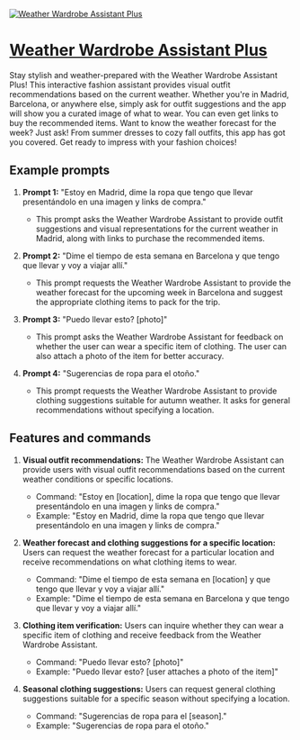 [![Weather Wardrobe Assistant Plus](https://files.oaiusercontent.com/file-FIYChvEEYFHuiS6PFFaTs2FC?se=2123-10-17T23%3A07%3A29Z&sp=r&sv=2021-08-06&sr=b&rscc=max-age%3D31536000%2C%20immutable&rscd=attachment%3B%20filename%3Dc1923344-66ed-4237-a089-04a3df2f2e74.png&sig=PTIY8kqenGn/5%2BosOvN2IJmCQTiO%2ByCdy9RI2jFE/oI%3D)](https://chat.openai.com/g/g-273UOsTq3-weather-wardrobe-assistant-plus)

# [Weather Wardrobe Assistant Plus](https://chat.openai.com/g/g-273UOsTq3-weather-wardrobe-assistant-plus)

Stay stylish and weather-prepared with the Weather Wardrobe Assistant Plus! This interactive fashion assistant provides visual outfit recommendations based on the current weather. Whether you're in Madrid, Barcelona, or anywhere else, simply ask for outfit suggestions and the app will show you a curated image of what to wear. You can even get links to buy the recommended items. Want to know the weather forecast for the week? Just ask! From summer dresses to cozy fall outfits, this app has got you covered. Get ready to impress with your fashion choices!

## Example prompts

1. **Prompt 1:** "Estoy en Madrid, dime la ropa que tengo que llevar presentándolo en una imagen y links de compra."
   - This prompt asks the Weather Wardrobe Assistant to provide outfit suggestions and visual representations for the current weather in Madrid, along with links to purchase the recommended items.

2. **Prompt 2:** "Dime el tiempo de esta semana en Barcelona y que tengo que llevar y voy a viajar allí."
   - This prompt requests the Weather Wardrobe Assistant to provide the weather forecast for the upcoming week in Barcelona and suggest the appropriate clothing items to pack for the trip.

3. **Prompt 3:** "Puedo llevar esto? [photo]"
   - This prompt asks the Weather Wardrobe Assistant for feedback on whether the user can wear a specific item of clothing. The user can also attach a photo of the item for better accuracy.

4. **Prompt 4:** "Sugerencias de ropa para el otoño."
   - This prompt requests the Weather Wardrobe Assistant to provide clothing suggestions suitable for autumn weather. It asks for general recommendations without specifying a location.

## Features and commands

1. **Visual outfit recommendations:** The Weather Wardrobe Assistant can provide users with visual outfit recommendations based on the current weather conditions or specific locations.

   - Command: "Estoy en [location], dime la ropa que tengo que llevar presentándolo en una imagen y links de compra."
   - Example: "Estoy en Madrid, dime la ropa que tengo que llevar presentándolo en una imagen y links de compra."

2. **Weather forecast and clothing suggestions for a specific location:** Users can request the weather forecast for a particular location and receive recommendations on what clothing items to wear.

   - Command: "Dime el tiempo de esta semana en [location] y que tengo que llevar y voy a viajar allí."
   - Example: "Dime el tiempo de esta semana en Barcelona y que tengo que llevar y voy a viajar allí."

3. **Clothing item verification:** Users can inquire whether they can wear a specific item of clothing and receive feedback from the Weather Wardrobe Assistant.

   - Command: "Puedo llevar esto? [photo]"
   - Example: "Puedo llevar esto? [user attaches a photo of the item]"

4. **Seasonal clothing suggestions:** Users can request general clothing suggestions suitable for a specific season without specifying a location.

   - Command: "Sugerencias de ropa para el [season]."
   - Example: "Sugerencias de ropa para el otoño."